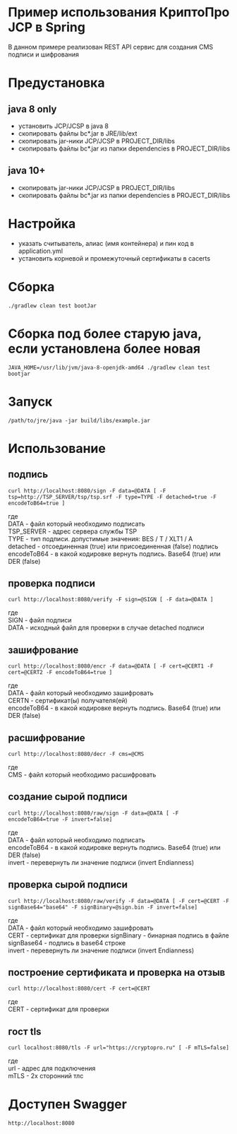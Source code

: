 # Пример использования КриптоПро JCP в Spring
В данном примере реализован REST API сервис для создания CMS подписи и шифрования

# Предустановка
## java 8 only
* установить JCP/JCSP в java 8
* скопировать файлы bc*.jar в JRE/lib/ext
* скопировать jar-ники JCP/JCSP в PROJECT_DIR/libs
* скопировать файлы bc*.jar из папки dependencies в PROJECT_DIR/libs


## java 10+
* скопировать jar-ники JCP/JCSP в PROJECT_DIR/libs
* скопировать файлы bc*.jar из папки dependencies в PROJECT_DIR/libs

# Настройка
* указать считыватель, алиас (имя контейнера) и пин код в application.yml
* установить корневой и промежуточный сертификаты в cacerts

# Сборка
```shell
./gradlew clean test bootJar
```
# Сборка под более старую java, если установлена более новая
```shell
JAVA_HOME=/usr/lib/jvm/java-8-openjdk-amd64 ./gradlew clean test bootjar
```


# Запуск
```shell
/path/to/jre/java -jar build/libs/example.jar

```

# Использование
## подпись
```shell
curl http://localhost:8080/sign -F data=@DATA [ -F tsp=http://TSP_SERVER/tsp/tsp.srf -F type=TYPE -F detached=true -F encodeToB64=true ]
```
где  
DATA - файл который необходимо подписать  
TSP_SERVER - адрес сервера службы TSP  
TYPE - тип подписи. допустимые значения: BES / T / XLT1 / A  
detached - отсоединенная (true) или присоединенная (false) подпись  
encodeToB64 - в какой кодировке вернуть подпись. Base64 (true) или DER (false) 

## проверка подписи
```shell
curl http://localhost:8080/verify -F sign=@SIGN [ -F data=@DATA ]
```
где  
SIGN - файл подписи  
DATA - исходный файл для проверки в случае detached подписи  

## зашифрование
```shell
curl http://localhost:8080/encr -F data=@DATA [ -F cert=@CERT1 -F cert=@CERT2 -F encodeToB64=true ]
```
где  
DATA - файл который необходимо зашифровать  
CERTN - сертификат(ы) получателя(ей)   
encodeToB64 - в какой кодировке вернуть подпись. Base64 (true) или DER (false)

## расшифрование
```shell
curl http://localhost:8080/decr -F cms=@CMS 
```
где  
CMS - файл который необходимо расшифровать  

## создание сырой подписи
```shell
curl http://localhost:8080/raw/sign -F data=@DATA [ -F encodeToB64=true -F invert=false]
```
где  
DATA - файл который необходимо подписать  
encodeToB64 - в какой кодировке вернуть подпись. Base64 (true) или DER (false)  
invert - перевернуть ли значение подписи (invert Endianness)  


## проверка сырой подписи
```shell
curl http://localhost:8080/raw/verify -F data=@DATA [ -F cert=@CERT -F signBase64="base64" -F signBinary=@sign.bin -F invert=false]
```
где  
DATA - файл который необходимо зашифровать  
CERT - сертификат для проверки
signBinary - бинарная подпись в файле  
signBase64 - подпись в base64 строке  
invert - перевернуть ли значение подписи (invert Endianness)

## построение сертификата и проверка на отзыв
```shell
curl http://localhost:8080/cert -F cert=@CERT
```
где  
CERT - сертификат для проверки

## гост tls
```shell
curl localhost:8080/tls -F url="https://cryptopro.ru" [ -F mTLS=false]
```
где  
url - адрес для подключения  
mTLS - 2х сторонний тлс

# Доступен Swagger
```http://localhost:8080```

